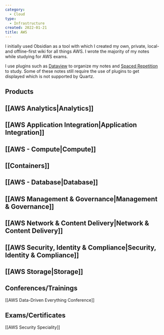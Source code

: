 ```yaml
---
category:
  - Cloud
type:
  - Infrastructure
created: 2022-01-21
title: AWS
---
```


I initially used Obsidian as a tool with which I created my own, private, local- and offline-first wiki for all things AWS. I wrote the majority of my notes while studying for AWS exams. 

I use plugins such as [Dataview](https://github.com/blacksmithgu/obsidian-dataview) to organize my notes and [Spaced Repetition](https://github.com/st3v3nmw/obsidian-spaced-repetition) to study. Some of these notes still require the use of plugins to get displayed which is not supported by Quartz.

## Products

## [[AWS Analytics|Analytics]]

## [[AWS Application Integration|Application Integration]]

## [[AWS - Compute|Compute]]

## [[Containers]]

## [[AWS - Database|Database]]

## [[AWS Management & Governance|Management & Governance]]

## [[AWS Network & Content Delivery|Network & Content Delivery]]

## [[AWS Security, Identity & Compliance|Security, Identity & Compliance]]

## [[AWS Storage|Storage]]


## Conferences/Trainings

[[AWS Data-Driven Everything Conference]]

## Exams/Certificates

[[AWS Security Speciality]]

